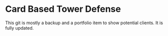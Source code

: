 # Card Based Tower Defense

This git is mostly a backup and a portfolio item to show potential clients. It is fully updated.
